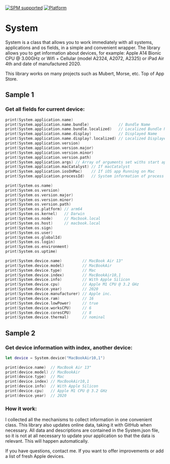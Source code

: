 [![SPM supported](https://img.shields.io/badge/SPM-supported-DE5C43.svg?style=flat)](https://swift.org/package-manager)
[![Platform](https://img.shields.io/cocoapods/p/KeychainAccess.svg)](http://cocoadocs.org/docsets/KeychainAccess)
# System
System is a class that allows you to work immediately with all systems, applications and os fields, in a simple and convenient wrapper. 
The library allows you to get information about devices, for example: Apple A14 Bionic CPU @ 3.00GHz or Wifi + Cellular (model A2324, A2072, A2325) or iPad Air 4th and date of manufactured 2020.

This library works on many projects such as Mubert, Morse, etc. Top of App Store.

## Sample 1

### Get all fields for current device:

```swift
print(System.application.name)
print(System.application.name.bundle)             // Bundle Name
print(System.application.name.bundle.localized)   // Localized Bundle Name
print(System.application.name.display)            // Displayed Name
print(System.application.name.display?.localized) // Localized Displayed Name
print(System.application.version)
print(System.application.version.major)
print(System.application.version.minor)
print(System.application.version.path)
print(System.application.args) // Array of arguments set withs start app
print(System.application.macCatalyst) // If macCatalyst
print(System.application.iosOnMac)    // If iOS app Running on Mac
print(System.application.processId)   // System information of process id
        
print(System.os.name)
print(System.os.version)
print(System.os.version.major)
print(System.os.version.minor)
print(System.os.version.path)
print(System.os.platform) // arm64
print(System.os.kernel)   // Darwin
print(System.os.node)     // Macbook.local
print(System.os.host)     // macbook.local
print(System.os.sign)     
print(System.os.user)
print(System.os.globalId)
print(System.os.login)
print(System.os.environment)
print(System.os.uptime)
        
print(System.device.name)         // MacBook Air 13"
print(System.device.model)        // MacBookAir
print(System.device.type)         // Mac
print(System.device.index)        // MacBookAir10,1
print(System.device.info)         // With Apple Silicon
print(System.device.cpu)          // Apple M1 CPU @ 3.2 GHz
print(System.device.year)         // 2020
print(System.device.manufacturer) // Apple inc.
print(System.device.ram)          // 16
print(System.device.lowPower)     // true
print(System.device.worksCPU)     // 6
print(System.device.coresCPU)     // 8
print(System.device.thermal)      // nominal
```

## Sample 2

### Get device information with index, another device:

```swift
let device = System.device("MacBookAir10,1")
        
print(device.name)  // MacBook Air 13"
print(device.model) // MacBookAir
print(device.type)  // Mac
print(device.index) // MacBookAir10,1
print(device.info)  // With Apple Silicon
print(device.cpu)   // Apple M1 CPU @ 3.2 GHz
print(device.year)  // 2020
```

### How it work:

I collected all the mechanisms to collect information in one convenient class.
This library also updates online data, taking it with GitHub when necessary. All data and descriptions are contained in the System.json file, so it is not at all necessary to update your application so that the data is relevant. This will happen automatically.

If you have questions, contact me. If you want to offer improvements or add a list of fresh Apple devices.

